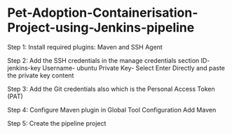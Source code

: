 # Pet-Adoption-Containerisation-Project-using-Jenkins-pipeline

Step 1:
Install required plugins: Maven and SSH Agent

Step 2:
Add the SSH credentials in the manage credentials section
ID- jenkins-key
Username- ubuntu
Private Key- Select Enter Directly and paste the private key content

Step 3:
Add the Git credentials also which is the Personal Access Token (PAT)

Step 4:
Configure Maven plugin in Global Tool Configuration
Add Maven

Step 5:
Create the pipeline project
